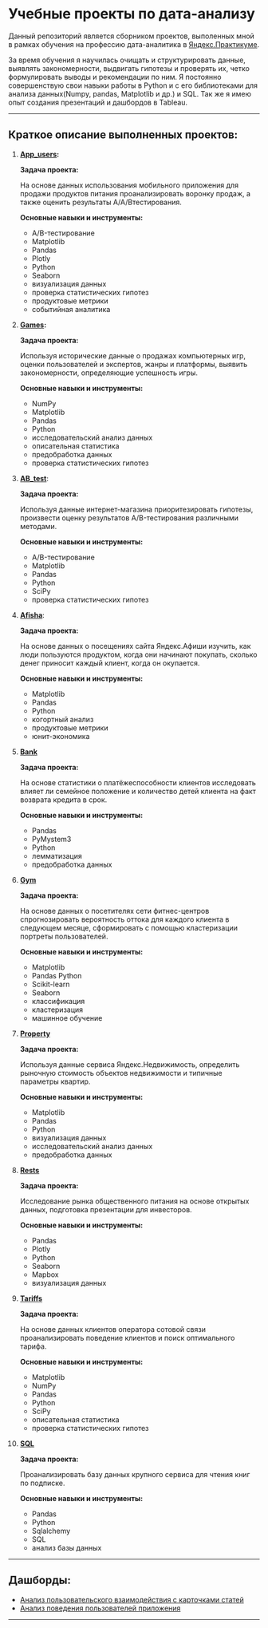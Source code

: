 # Учебные проекты по дата-анализу

Данный репозиторий является сборником проектов, выполенных мной в рамках обучения на профессию дата-аналитика в [Яндекс.Практикуме](https://practicum.yandex.ru/profile/data-analyst/). 

За время обучения я научилась очищать и структурировать данные, выявлять закономерности, выдвигать гипотезы и проверять их, четко формулировать выводы и рекомендации по ним. Я постоянно совершенствую свои навыки работы в Python и с его библиотеками для анализа данных(Numpy, pandas, Matplotlib и др.) и SQL. Так же я имею опыт создания презентаций и дашбордов в Tableau.

---
## Краткое описание выполненных проектов: 


1. **[App_users](https://github.com/DianaIsh/yandex_practicum_projects/tree/master/AB_test):** 

    **Задача проекта:**
    
    На основе данных использования мобильного приложения для продажи продуктов питания проанализировать воронку продаж, а также оценить результаты A/A/Bтестирования. 

    **Основные навыки и инструменты:** 
    - A/B-тестирование 
    - Matplotlib
    - Pandas 
    - Plotly 
    - Python
    - Seaborn 
    - визуализация данных
    - проверка статистических гипотез
    - продуктовые метрики
    - событийная аналитика

2. **[Games](https://github.com/DianaIsh/yandex_practicum_projects/tree/master/Games):** 

    **Задача проекта:**
    
    Используя исторические данные о продажах компьютерных игр, оценки пользователей и экспертов, жанры и платформы, выявить закономерности, определяющие успешность игры.

    **Основные навыки и инструменты:** 
    - NumPy
    - Matplotlib
    - Pandas  
    - Python 
    - исследовательский анализ данных
    - описательная статистика
    - предобработка данных
    - проверка статистических гипотез

3. **[AB_test](https://github.com/DianaIsh/yandex_practicum_projects/tree/master/AB_test)**:

    **Задача проекта:**
    
     Используя данные интернет-магазина приоритезировать гипотезы, произвести оценку результатов A/B-тестирования различными методами.

    **Основные навыки и инструменты:**
    - A/B-тестирование 
    - Matplotlib
    - Pandas 
    - Python 
    - SciPy
    - проверка статистических гипотез

4. **[Afisha](https://github.com/DianaIsh/yandex_practicum_projects/tree/master/Afisha)**:

    **Задача проекта:** 
    
    На основе данных о посещениях сайта Яндекс.Афиши изучить, как люди пользуются продуктом, когда они начинают покупать, сколько денег приносит каждый клиент, когда он окупается. 

    **Основные навыки и инструменты:**
    - Matplotlib 
    - Pandas 
    - Python
    - когортный анализ
    - продуктовые метрики
    - юнит-экономика

5. **[Bank](https://github.com/DianaIsh/yandex_practicum_projects/tree/master/Bank)**

    **Задача проекта:** 
    
    На основе статистики о платёжеспособности клиентов исследовать влияет ли семейное положение и количество детей клиента на факт возврата кредита в срок.

    **Основные навыки и инструменты:**
    - Pandas 
    - PyMystem3 
    - Python
    - лемматизация
    - предобработка данных

6. **[Gym](https://github.com/DianaIsh/yandex_practicum_projects/tree/master/Gym)**

    **Задача проекта:** 
    
    На основе данных о посетителях сети фитнес-центров спрогнозировать вероятность оттока для каждого клиента в следующем месяце, сформировать с помощью кластеризации портреты пользователей.

    **Основные навыки и инструменты:**
    - Matplotlib 
    - Pandas Python
    - Scikit-learn 
    - Seaborn
    - классификация 
    - кластеризация
    - машинное обучение

7. **[Property](https://github.com/DianaIsh/yandex_practicum_projects/tree/master/Property)**

    **Задача проекта:** 
    
    Используя данные сервиса Яндекс.Недвижимость, определить рыночную стоимость объектов недвижимости и типичные параметры квартир.

    **Основные навыки и инструменты:**
    - Matplotlib 
    - Pandas 
    - Python
    - визуализация данных
    - исследовательский анализ данных
    - предобработка данных

8. **[Rests](https://github.com/DianaIsh/yandex_practicum_projects/tree/master/Rests)**

    **Задача проекта:** 
    
    Исследование рынка общественного питания на основе открытых данных, подготовка презентации для инвесторов. 

    **Основные навыки и инструменты:**
    - Pandas 
    - Plotly 
    - Python
    - Seaborn 
    - Mapbox
    - визуализация данных

9. **[Tariffs](https://github.com/DianaIsh/yandex_practicum_projects/tree/master/Tariffs)**

    **Задача проекта:** 
    
    На основе данных клиентов оператора сотовой связи проанализировать поведение клиентов и поиск оптимального тарифа.

    **Основные навыки и инструменты:**
    - Matplotlib 
    - NumPy 
    - Pandas
    - Python 
    - SciPy
    - описательная статистика
    - проверка статистических гипотез

10. **[SQL](https://github.com/DianaIsh/yandex_practicum_projects/tree/master/SQL)**

    **Задача проекта:** 
    
    Проанализировать базу данных крупного сервиса для чтения книг по подписке.

    **Основные навыки и инструменты:**
    - Pandas
    - Python 
    - Sqlalchemy
    - SQL
    - анализ базы данных

---
## Дашборды:
- [Анализ пользовательского взаимодействия с карточками статей](https://public.tableau.com/app/profile/diana6895/viz/Dash_Progect/Dashboard1?publish=yes) 
- [Анализ поведения пользователей приложения](https://public.tableau.com/app/profile/diana6895/viz/Graduation_progect/Dashboard1?publish=yes) 

---